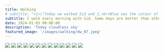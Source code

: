 ```yaml
---
title: Walking
# subtitle: "<i>\"Today we walked Sid and I,<br>Blue was the colour of the cloudless sky\"</i>"
subtitle: I walk every morning with Sid. Some days are better than others...
date: 2024-01-03 00:00:00
description: 'Today cloudless sky'  
featured_image: '/images/walking/dw_07.jpeg'
---
```

<div class="gallery" data-columns="2">
	<img src="/images/walking/dw_01.jpeg">
	<img src="/images/walking/dw_02.jpeg">
	<img src="/images/walking/dw_16.jpeg">
	<img src="/images/walking/dw_03.jpeg">
	<img src="/images/walking/dw_04.jpeg">
	<img src="/images/walking/dw_05.jpeg">
	<img src="/images/walking/dw_06.jpeg">
	<img src="/images/walking/dw_07.jpeg">
	<img src="/images/walking/dw_08.jpeg">
	<img src="/images/walking/dw_09.jpeg">
	<img src="/images/walking/dw_14.jpeg">
	<img src="/images/walking/dw_20.jpeg">
	<img src="/images/walking/dw_22.jpeg">
</div>